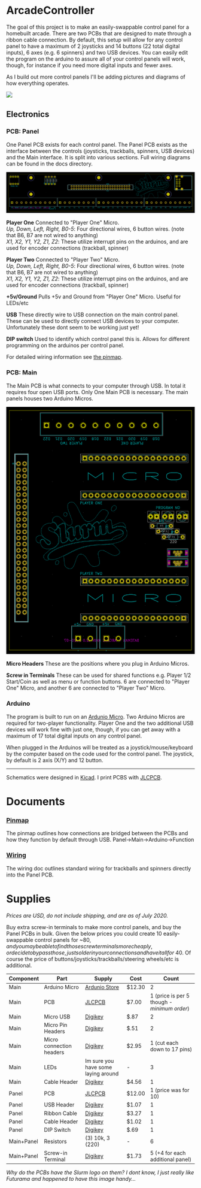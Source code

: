 # ArcadeController
The goal of this project is to make an easily-swappable control panel for a homebuilt arcade. There are two PCBs that are designed to mate through a ribbon cable connection. By default, this setup will allow for any control panel to have a maximum of 2 joysticks and 14 buttons (22 total digital inputs), 6 axes (e.g. 6 spinners) and two USB devices. You can easily edit the program on the arduino to assure all of your control panels will work, though, for instance if you need more digital inputs and fewer axes.

As I build out more control panels I'll be adding pictures and diagrams of how everything operates.

![](https://drive.google.com/uc?export=download&id=1ZMfflTOQWMDqQqRfRtQ-0ZnhuqHTtxrK)

## Electronics
### PCB: Panel
One Panel PCB exists for each control panel. The Panel PCB exists as the interface between the controls (joysticks, trackballs, spinners, USB devices) and the Main interface. It is split into various sections. Full wiring diagrams can be found in the docs directory.

![](assets/ArcadeController-PCB.png?raw=true)

**Player One** Connected to "Player One" Micro.  
*Up, Down, Left, Right, B0-5*: Four directional wires, 6 button wires. (note that B6, B7 are not wired to anything)  
*X1, X2, Y1, Y2, Z1, Z2*: These utilize interrupt pins on the arduinos, and are used for encoder connections (trackball, spinner)  

**Player Two** Connected to "Player Two" Micro.  
*Up, Down, Left, Right, B0-5*: Four directional wires, 6 button wires. (note that B6, B7 are not wired to anything)  
*X1, X2, Y1, Y2, Z1, Z2*: These utilize interrupt pins on the arduinos, and are used for encoder connections (trackball, spinner)  

**+5v/Ground** Pulls +5v and Ground from "Player One" Micro. Useful for LEDs/etc

**USB** These directly wire to USB connection on the main control panel. These can be used to directly connect USB devices to your computer. Unfortunately these dont seem to be working just yet!

**DIP switch** Used to identify which control panel this is. Allows for different programming on the arduinos per control panel.  

For detailed wiring information see [the pinmap](docs/pinmap.md).

### PCB: Main

The Main PCB is what connects to your computer through USB. In total it requires four open USB ports. Only One Main PCB is necessary. The main panels houses two Arduino Micros.

![](assets/ArcadeMain-PCB.png?raw=true)

**Micro Headers** These are the positions where you plug in Arduino Micros.

**Screw in Terminals** These can be used for shared functions e.g. Player 1/2 Start/Coin as well as menu or function buttons. 6 are connected to "Player One" Micro, and another 6 are connected to "Player Two" Micro.

### Arduino

The program is built to run on an [Ardunio Micro](https://store.arduino.cc/usa/arduino-micro). Two Arduino Micros are required for two-player functionality. Player One and the two additional USB devices will work fine with just one, though, if you can get away with a maximum of 17 total digital inputs on any control panel.

When plugged in the Arduinos will be treated as a joystick/mouse/keyboard by the computer based on the code used for the control panel. The joystick, by default is 2 axis (X/Y) and 12 button.

---

Schematics were designed in [Kicad](https://kicad-pcb.org/). I print PCBS with [JLCPCB](jlcpcb.com/).

# Documents
### [Pinmap](docs/pinmap.md)
The pinmap outlines how connections are bridged between the PCBs and how they function by default through USB. Panel->Main->Arduino->Function

### [Wiring](docs/wiring.md)
The wiring doc outlines standard wiring for trackballs and spinners directly into the Panel PCB.

# Supplies
_Prices are USD, do not include shipping, and are as of July 2020._

Buy extra screw-in terminals to make more control panels, and buy the Panel PCBs in bulk. Given the below prices you could create 10 easily-swappable control panels for ~$80, and you may be able to find those screw terminals more cheaply, or decide to bypass those, just solder in your connections and have it all for ~$40. Of course the price of buttons/joysticks/trackballs/steering wheels/etc is additional.

| Component | Part | Supply | Cost | Count |
|----------|----------|----------|----------|----------|
| Main | Arduino Micro | [Ardunio Store](https://store.arduino.cc/usa/arduino-micro-without-headers) | $12.30 | 2 |
| Main | PCB | [JLCPCB](jlcpcb.com/) | $7.00 | 1 (price is per 5 though - _minimum order_) |
| Main | Micro USB | [Digikey](https://www.digikey.com/product-detail/en/molex/0475890001/WM17143CT-ND/1832255) | $.87 | 2 |
| Main | Micro Pin Headers | [Digikey](https://www.digikey.com/product-detail/en/sullins-connector-solutions/PREC040SAAN-RC/S1012EC-40-ND/2774814) | $.51 | 2 |
| Main | Micro connection headers | [Digikey](https://www.digikey.com/product-detail/en/adafruit-industries-llc/598/1528-2537-ND/8299908) | $2.95 | 1 (cut each down to 17 pins) |
| Main | LEDs | Im sure you have some laying around | - | 3 |
| Main | Cable Header | [Digikey](https://www.digikey.com/product-detail/en/assmann-wsw-components/AWH-50G-E232-IDC/AE11157-ND/5050380) | $4.56 | 1 |
| Panel | PCB | [JLCPCB](jlcpcb.com/) | $12.00 | 1 (price was for 10) |
| Panel | USB Header | [Digikey](https://www.digikey.com/product-detail/en/assmann-wsw-components/AU-Y1008-2/AE11131-ND/5147142) | $1.07 | 1 |
| Panel | Ribbon Cable | [Digikey](https://www.digikey.com/product-detail/en/assmann-wsw-components/H3AAH-5018G/H3AAH-5018G-ND/1218717) | $3.27 | 1 |
| Panel | Cable Header | [Digikey](https://www.digikey.com/product-detail/en/sullins-connector-solutions/SBH11-PBPC-D25-ST-BK/S9176-ND/1990069) | $1.02 | 1 |
| Panel | DIP Switch | [Digikey](https://www.digikey.com/product-detail/en/cts-electrocomponents/208-4/CT2084-ND/20783) | $.69 | 1 |
| Main+Panel | Resistors | (3) 10k, 3 (220) | - | 6 |
| Main+Panel | Screw-in Terminal | [Digikey](https://www.digikey.com/products/en?keywords=TB001-500-12BE%20) | $1.73 | 5 (+4 for each additional panel) |

_Why do the PCBs have the Slurm logo on them? I dont know, I just really like Futurama and happened to have this image handy..._
